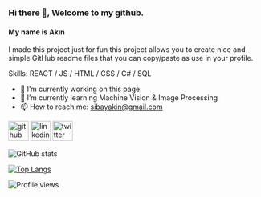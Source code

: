 ### Hi there 👋, Welcome to my github.
#### My name is Akın
I made this project just for fun this project allows you to create nice and simple GitHub readme files that you can copy/paste as use in your profile.

Skills: REACT / JS / HTML / CSS / C# / SQL

- 🔭 I’m currently working on this page. 
- 🌱 I’m currently learning Machine Vision & Image Processing 
- 📫 How to reach me: sibayakin@gmail.com 


[<img src='https://cdn.jsdelivr.net/npm/simple-icons@3.0.1/icons/github.svg' alt='github' height='40'>](https://github.com/akinsibay)  [<img src='https://cdn.jsdelivr.net/npm/simple-icons@3.0.1/icons/linkedin.svg' alt='linkedin' height='40'>](https://www.linkedin.com/in/akinsibay/)  [<img src='https://cdn.jsdelivr.net/npm/simple-icons@3.0.1/icons/twitter.svg' alt='twitter' height='40'>](https://twitter.com/akinsibay)  

![GitHub stats](https://github-readme-stats.vercel.app/api?username=akinsibay&show_icons=true)  

[![Top Langs](https://github-readme-stats.vercel.app/api/top-langs/?username=akinsibay)](https://github.com/anuraghazra/github-readme-stats)

![Profile views](https://gpvc.arturio.dev/akinsibay)  
